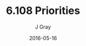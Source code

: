 ---
title: '6.108 Priorities'
alt: 'Mysteries of the Arcana'
date: '2016-05-16'
author: 'J Gray'
artist: 'Keira'
chapter: '6 Void in the Road'
filler: false
---